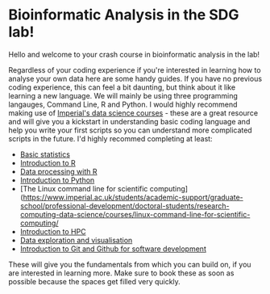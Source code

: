 # Bioinformatic Analysis in the SDG lab!

Hello and welcome to your crash course in bioinformatic analysis in the lab! 

Regardless of your coding experience if you're interested in learning how to analyse your own data here are some handy guides. 
If you have no previous coding experience, this can feel a bit daunting, but think about it like learning a new language. We will mainly be using three programming langauges, Command Line, R and Python. I would highly recommend making use of [Imperial's data science courses](https://www.imperial.ac.uk/students/academic-support/graduate-school/professional-development/doctoral-students/research-computing-data-science/courses/) - these are a great resource and will give you a kickstart in understanding basic coding language and help you write your first scripts so you can understand more complicated scripts in the future. I'd highly recommed completing at least:

- [Basic statistics](https://www.imperial.ac.uk/students/academic-support/graduate-school/professional-development/doctoral-students/research-computing-data-science/courses/basic-statistics/)
- [Introduction to R](https://www.imperial.ac.uk/students/academic-support/graduate-school/professional-development/doctoral-students/research-computing-data-science/courses/r-programming/)
- [Data processing with R](https://www.imperial.ac.uk/students/academic-support/graduate-school/professional-development/doctoral-students/research-computing-data-science/courses/data-processing-with-r/)
- [Introduction to Python](https://www.imperial.ac.uk/students/academic-support/graduate-school/professional-development/doctoral-students/research-computing-data-science/courses/intro-to-python/)
- [The Linux command line for scientific computing](https://www.imperial.ac.uk/students/academic-support/graduate-school/professional-development/doctoral-students/research-computing-data-science/courses/linux-command-line-for-scientific-computing/
- [Introduction to HPC](https://www.imperial.ac.uk/students/academic-support/graduate-school/professional-development/doctoral-students/research-computing-data-science/courses/introduction-to-hpc/)
- [Data exploration and visualisation](https://www.imperial.ac.uk/students/academic-support/graduate-school/professional-development/doctoral-students/research-computing-data-science/courses/data-exploration-visualisation/)
- [Introduction to Git and Github for software development](https://www.imperial.ac.uk/students/academic-support/graduate-school/professional-development/doctoral-students/research-computing-data-science/courses/introduction-to-using-git-and-github-for-software-development/)


These will give you the fundamentals from which you can build on, if you are interested in learning more. Make sure to book these as soon as possible because the spaces get filled very quickly. 





